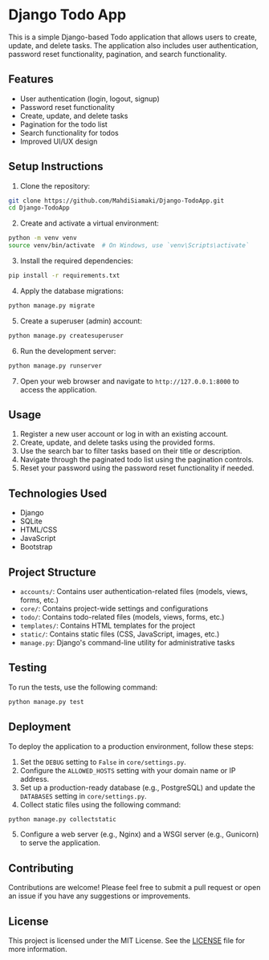 # Django Todo App

This is a simple Django-based Todo application that allows users to create, update, and delete tasks. The application also includes user authentication, password reset functionality, pagination, and search functionality.

## Features

- User authentication (login, logout, signup)
- Password reset functionality
- Create, update, and delete tasks
- Pagination for the todo list
- Search functionality for todos
- Improved UI/UX design

## Setup Instructions

1. Clone the repository:

```bash
git clone https://github.com/MahdiSiamaki/Django-TodoApp.git
cd Django-TodoApp
```

2. Create and activate a virtual environment:

```bash
python -m venv venv
source venv/bin/activate  # On Windows, use `venv\Scripts\activate`
```

3. Install the required dependencies:

```bash
pip install -r requirements.txt
```

4. Apply the database migrations:

```bash
python manage.py migrate
```

5. Create a superuser (admin) account:

```bash
python manage.py createsuperuser
```

6. Run the development server:

```bash
python manage.py runserver
```

7. Open your web browser and navigate to `http://127.0.0.1:8000` to access the application.

## Usage

1. Register a new user account or log in with an existing account.
2. Create, update, and delete tasks using the provided forms.
3. Use the search bar to filter tasks based on their title or description.
4. Navigate through the paginated todo list using the pagination controls.
5. Reset your password using the password reset functionality if needed.

## Technologies Used

- Django
- SQLite
- HTML/CSS
- JavaScript
- Bootstrap

## Project Structure

- `accounts/`: Contains user authentication-related files (models, views, forms, etc.)
- `core/`: Contains project-wide settings and configurations
- `todo/`: Contains todo-related files (models, views, forms, etc.)
- `templates/`: Contains HTML templates for the project
- `static/`: Contains static files (CSS, JavaScript, images, etc.)
- `manage.py`: Django's command-line utility for administrative tasks

## Testing

To run the tests, use the following command:

```bash
python manage.py test
```

## Deployment

To deploy the application to a production environment, follow these steps:

1. Set the `DEBUG` setting to `False` in `core/settings.py`.
2. Configure the `ALLOWED_HOSTS` setting with your domain name or IP address.
3. Set up a production-ready database (e.g., PostgreSQL) and update the `DATABASES` setting in `core/settings.py`.
4. Collect static files using the following command:

```bash
python manage.py collectstatic
```

5. Configure a web server (e.g., Nginx) and a WSGI server (e.g., Gunicorn) to serve the application.

## Contributing

Contributions are welcome! Please feel free to submit a pull request or open an issue if you have any suggestions or improvements.

## License

This project is licensed under the MIT License. See the [LICENSE](LICENSE) file for more information.
